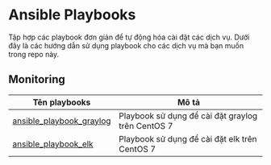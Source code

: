 # Ansible Playbooks

Tập hợp các playbook đơn giản để tự động hóa cài đặt các dịch vụ. Dưới đây là các hướng dẫn sử dụng playbook cho các dịch vụ mà bạn muốn trong repo này.

## Monitoring

|Tên playbooks|Mô tả|
|-------------|-----|
|[ansible_playbook_graylog](./ansible_playbook_graylog)| Playbook sử dụng để cài đặt graylog trên CentOS 7|
|[ansible_playbook_elk](./ansible_playbook_elk)| Playbook sử dụng để cài đặt elk trên CentOS 7|